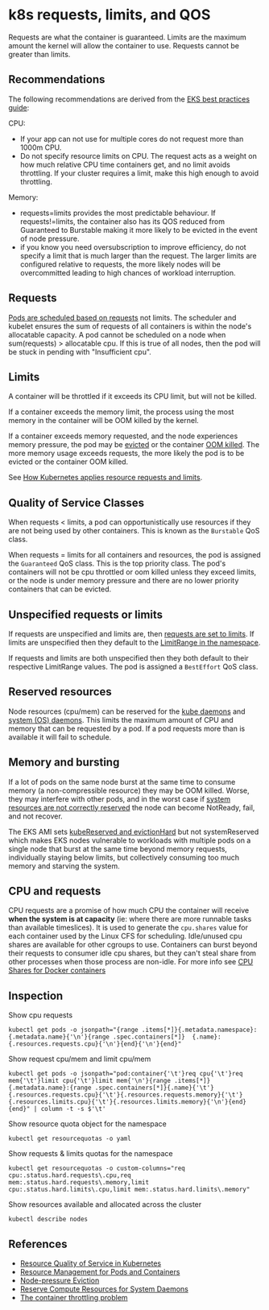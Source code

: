 # k8s requests, limits, and QOS

Requests are what the container is guaranteed. Limits are the maximum amount the kernel will allow the container to use. Requests cannot be greater than limits.

## Recommendations

The following recommendations are derived from the [EKS best practices guide](https://aws.github.io/aws-eks-best-practices/reliability/docs/dataplane/#configure-and-size-resource-requestslimits-for-all-workloads):

CPU:

- If your app can not use for multiple cores do not request more than 1000m CPU.
- Do not specify resource limits on CPU. The request acts as a weight on how much relative CPU time containers get, and no limit avoids throttling. If your cluster requires a limit, make this high enough to avoid throttling.

Memory:

- requests=limits provides the most predictable behaviour. If requests!=limits, the container also has its QOS reduced from Guaranteed to Burstable making it more likely to be evicted in the event of node pressure.
- if you know you need oversubscription to improve efficiency, do not specify a limit that is much larger than the request. The larger limits are configured relative to requests, the more likely nodes will be overcommitted leading to high chances of workload interruption.

## Requests

[Pods are scheduled based on requests](https://kubernetes.io/docs/concepts/configuration/manage-resources-containers/#how-pods-with-resource-requests-are-scheduled) not limits. The scheduler and kubelet ensures the sum of requests of all containers is within the node's allocatable capacity. A pod cannot be scheduled on a node when sum(requests) > allocatable cpu. If this is true of all nodes, then the pod will be stuck in pending with "Insufficient cpu".

## Limits

A container will be throttled if it exceeds its CPU limit, but will not be killed.

If a container exceeds the memory limit, the process using the most memory in the container will be OOM killed by the kernel.

If a container exceeds memory requested, and the node experiences memory pressure, the pod may be [evicted](https://kubernetes.io/docs/concepts/scheduling-eviction/node-pressure-eviction/#pod-selection-for-kubelet-eviction) or the container [OOM killed](https://kubernetes.io/docs/concepts/scheduling-eviction/node-pressure-eviction/#node-out-of-memory-behavior). The more memory usage exceeds requests, the more likely the pod is to be evicted or the container OOM killed.

See [How Kubernetes applies resource requests and limits](https://kubernetes.io/docs/concepts/configuration/manage-resources-containers/#how-pods-with-resource-limits-are-run).

## Quality of Service Classes

When requests < limits, a pod can opportunistically use resources if they are not being used by other containers. This is known as the `Burstable` QoS class.

When requests = limits for all containers and resources, the pod is assigned the `Guaranteed` QoS class. This is the top priority class. The pod's containers will not be cpu throttled or oom killed unless they exceed limits, or the node is under memory pressure and there are no lower priority containers that can be evicted.

## Unspecified requests or limits

If requests are unspecified and limits are, then [requests are set to limits](https://kubernetes.io/docs/tasks/administer-cluster/manage-resources/cpu-default-namespace/#what-if-you-specify-a-container-s-limit-but-not-its-request). If limits are unspecified then they default to the [LimitRange in the namespace](https://kubernetes.io/docs/tasks/administer-cluster/manage-resources/cpu-default-namespace/).

If requests and limits are both unspecified then they both default to their respective LimitRange values. The pod is assigned a `BestEffort` QoS class.

## Reserved resources

Node resources (cpu/mem) can be reserved for the [kube daemons](https://kubernetes.io/docs/tasks/administer-cluster/reserve-compute-resources/#kube-reserved) and [system (OS) daemons](https://kubernetes.io/docs/tasks/administer-cluster/reserve-compute-resources/#system-reserved). This limits the maximum amount of CPU and memory that can be requested by a pod. If a pod requests more than is available it will fail to schedule.

## Memory and bursting

If a lot of pods on the same node burst at the same time to consume memory (a non-compressible resource) they may be OOM killed. Worse, they may interfere with other pods, and in the worst case if [system resources are not correctly reserved](https://kubernetes.io/docs/tasks/administer-cluster/reserve-compute-resources/#) the node can become NotReady, fail, and not recover.

The EKS AMI sets [kubeReserved and evictionHard](https://github.com/awslabs/amazon-eks-ami/blob/165d827/files/bootstrap.sh#L466) but not systemReserved which makes EKS nodes vulnerable to workloads with multiple pods on a single node that burst at the same time beyond memory requests, individually staying below limits, but collectively consuming too much memory and starving the system.

## CPU and requests

CPU requests are a promise of how much CPU the container will receive **when the system is at capacity** (ie: where there are more runnable tasks than available timeslices). It is used to generate the `cpu.shares` value for each container used by the Linux CFS for scheduling. Idle/unused cpu shares are available for other cgroups to use. Containers can burst beyond their requests to consumer idle cpu shares, but they can't steal share from other processes when those process are non-idle. For more info see [CPU Shares for Docker containers](https://www.batey.info/cgroup-cpu-shares-for-docker.html)

## Inspection

Show cpu requests

```shell
kubectl get pods -o jsonpath="{range .items[*]}{.metadata.namespace}:{.metadata.name}{'\n'}{range .spec.containers[*]}  {.name}:{.resources.requests.cpu}{'\n'}{end}{'\n'}{end}"
```

Show request cpu/mem and limit cpu/mem

```shell
kubectl get pods -o jsonpath="pod:container{'\t'}req cpu{'\t'}req mem{'\t'}limit cpu{'\t'}limit mem{'\n'}{range .items[*]}{.metadata.name}:{range .spec.containers[*]}{.name}{'\t'}{.resources.requests.cpu}{'\t'}{.resources.requests.memory}{'\t'}{.resources.limits.cpu}{'\t'}{.resources.limits.memory}{'\n'}{end}{end}" | column -t -s $'\t'
```

Show resource quota object for the namespace

```
kubectl get resourcequotas -o yaml
```

Show requests & limits quotas for the namespace

```
kubectl get resourcequotas -o custom-columns="req cpu:.status.hard.requests\.cpu,req mem:.status.hard.requests\.memory,limit cpu:.status.hard.limits\.cpu,limit mem:.status.hard.limits\.memory"
```

Show resources available and allocated across the cluster

```
kubectl describe nodes
```

## References

- [Resource Quality of Service in Kubernetes](https://github.com/kubernetes/design-proposals-archive/blob/main/node/resource-qos.md)
- [Resource Management for Pods and Containers](https://kubernetes.io/docs/concepts/configuration/manage-resources-containers/)
- [Node-pressure Eviction](https://kubernetes.io/docs/concepts/scheduling-eviction/node-pressure-eviction/)
- [Reserve Compute Resources for System Daemons](https://kubernetes.io/docs/tasks/administer-cluster/reserve-compute-resources/)
- [The container throttling problem](https://danluu.com/cgroup-throttling/)
